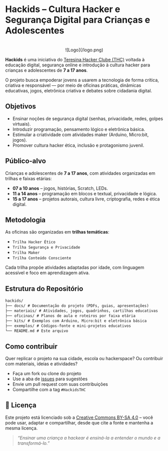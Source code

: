 # Hackids – Cultura Hacker e Segurança Digital para Crianças e Adolescentes

<div style="text-align: center;">
<br>
![Logo](/logo.png)
<br>
</div>

**Hackids** é uma iniciativa do [Teresina Hacker Clube (THC)](https://github.com/teresinahc) voltada à educação digital, segurança online e introdução à cultura hacker para crianças e adolescentes de **7 a 17 anos**.

O projeto busca empoderar jovens a usarem a tecnologia de forma crítica, criativa e responsável — por meio de oficinas práticas, dinâmicas educativas, jogos, eletrônica criativa e debates sobre cidadania digital.

## Objetivos

- Ensinar noções de segurança digital (senhas, privacidade, redes, golpes virtuais).
- Introduzir programação, pensamento lógico e eletrônica básica.
- Estimular a criatividade com atividades maker (Arduino, Micro:bit, jogos).
- Promover cultura hacker ética, inclusão e protagonismo juvenil.

## Público-alvo

Crianças e adolescentes de **7 a 17 anos**, com atividades organizadas em trilhas e faixas etárias:

- **07 a 10 anos** – jogos, histórias, Scratch, LEDs.
- **11 a 14 anos** – programação em blocos e textual, privacidade e lógica.
- **15 a 17 anos** – projetos autorais, cultura livre, criptografia, redes e ética digital.

## Metodologia

As oficinas são organizadas em **trilhas temáticas**:

- `Trilha Hacker Ético`
- `Trilha Segurança e Privacidade`
- `Trilha Maker`
- `Trilha Conteúdo Consciente`

Cada trilha propõe atividades adaptadas por idade, com linguagem acessível e foco em aprendizagem ativa.

## Estrutura do Repositório

```
hackids/
├── docs/ # Documentação do projeto (PDFs, guias, apresentações)
├── materiais/ # Atividades, jogos, quadrinhos, cartilhas educativas
├── oficinas/ # Planos de aula e roteiros por faixa etária
├── kits/ # Exemplos com Arduino, Micro:bit e eletrônica básica
├── exemplos/ # Códigos-fonte e mini-projetos educativos
└── README.md # Este arquivo
```

## Como contribuir

Quer replicar o projeto na sua cidade, escola ou hackerspace? Ou contribuir com materiais, ideias e atividades?

- Faça um fork ou clone do projeto
- Use a aba de [issues](https://github.com/teresinahackerclube/hackids/issues) para sugestões
- Envie um pull request com suas contribuições
- Compartilhe com a tag `#HackidsTHC`

## 🧷 Licença

Este projeto está licenciado sob a [Creative Commons BY-SA 4.0](https://creativecommons.org/licenses/by-sa/4.0/) – você pode usar, adaptar e compartilhar, desde que cite a fonte e mantenha a mesma licença.

> _“Ensinar uma criança a hackear é ensiná-la a entender o mundo e a transformá-lo.”_
